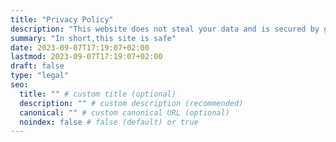 ```yaml
---
title: "Privacy Policy"
description: "This website does not steal your data and is secured by good measures.Afterall,this is a website just to read and access some resources without requiring Sensitive data.This is an educational website,so nothing can limit your learning."
summary: "In short,this site is safe"
date: 2023-09-07T17:19:07+02:00
lastmod: 2023-09-07T17:19:07+02:00
draft: false
type: "legal"
seo:
  title: "" # custom title (optional)
  description: "" # custom description (recommended)
  canonical: "" # custom canonical URL (optional)
  noindex: false # false (default) or true
---
```


